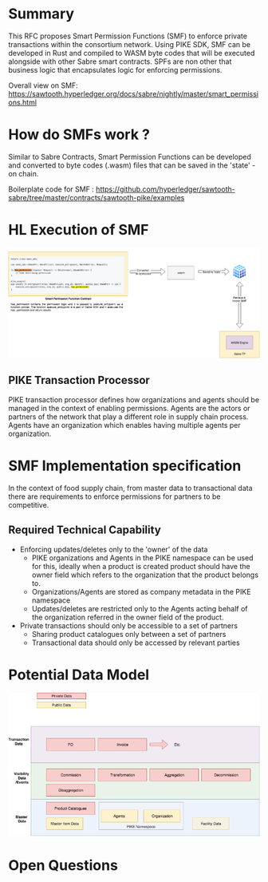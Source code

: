 # Summary 
This RFC proposes Smart Permission Functions (SMF) to enforce private transactions within the consortium network. Using PIKE SDK, SMF can be developed in Rust and compiled to WASM byte codes that will be executed alongside with other Sabre smart contracts.
SPFs are non other that business logic that encapsulates logic for enforcing permissions.

Overall view on SMF: https://sawtooth.hyperledger.org/docs/sabre/nightly/master/smart_permissions.html

# How do SMFs work ?
Similar to Sabre Contracts, Smart Permission Functions can be developed and converted to byte codes (.wasm) files that can be saved in the 'state' - on chain. 

Boilerplate code for SMF : https://github.com/hyperledger/sawtooth-sabre/tree/master/contracts/sawtooth-pike/examples

# HL Execution of SMF
![Alt text](https://github.com/JMIsham/sawtooth-sabre-smartcontract/blob/master/SMF%20Execution.png)

## PIKE Transaction Processor
PIKE transaction processor defines how organizations and agents should be managed in the context of enabling permissions.
Agents are the actors or partners of the network that play a different role in supply chain process.
Agents have an organization which enables having multiple agents per organization. 

# SMF Implementation specification
In the context of food supply chain, from master data to transactional data there are requirements to enforce permissions for partners to be competitive. 

## Required Technical Capability
* Enforcing updates/deletes only to the 'owner' of the data
    * PIKE organizations and Agents in the PIKE namespace can be used for this, ideally when a product is created product  should have the owner field which refers to the organization that the product belongs to.
    * Organizations/Agents are stored as company metadata in the PIKE namespace
    * Updates/deletes are restricted only to the Agents acting behalf of the organization referred in the owner field of the product.
* Private transactions should only be accessible to a set of partners
    * Sharing product catalogues only between a set of partners
    * Transactional data should only be accessed by relevant parties

# Potential Data Model
![Alt text](https://github.com/JMIsham/sawtooth-sabre-smartcontract/blob/master/Rzr%20Bck%20-%20Data%20Model.png)



# Open Questions 
